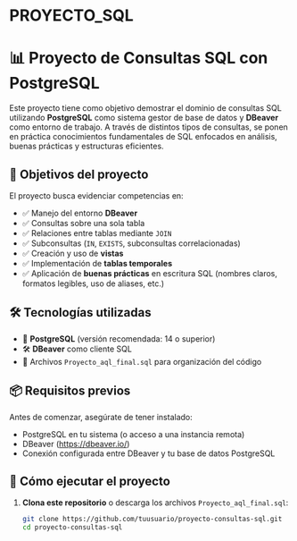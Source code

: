 # PROYECTO_SQL

# 📊 Proyecto de Consultas SQL con PostgreSQL

Este proyecto tiene como objetivo demostrar el dominio de consultas SQL utilizando **PostgreSQL** como sistema gestor de base de datos y **DBeaver** como entorno de trabajo. A través de distintos tipos de consultas, se ponen en práctica conocimientos fundamentales de SQL enfocados en análisis, buenas prácticas y estructuras eficientes.

## 🎯 Objetivos del proyecto

El proyecto busca evidenciar competencias en:

- ✅ Manejo del entorno **DBeaver**
- ✅ Consultas sobre una sola tabla
- ✅ Relaciones entre tablas mediante `JOIN`
- ✅ Subconsultas (`IN`, `EXISTS`, subconsultas correlacionadas)
- ✅ Creación y uso de **vistas**
- ✅ Implementación de **tablas temporales**
- ✅ Aplicación de **buenas prácticas** en escritura SQL (nombres claros, formatos legibles, uso de aliases, etc.)

## 🛠 Tecnologías utilizadas

- 💾 **PostgreSQL** (versión recomendada: 14 o superior)
- 🛠️ **DBeaver** como cliente SQL
- 📄 Archivos `Proyecto_aql_final.sql` para organización del código

## 📦 Requisitos previos

Antes de comenzar, asegúrate de tener instalado:

- PostgreSQL en tu sistema (o acceso a una instancia remota)
- DBeaver (https://dbeaver.io/)
- Conexión configurada entre DBeaver y tu base de datos PostgreSQL

## 🚀 Cómo ejecutar el proyecto

1. **Clona este repositorio** o descarga los archivos `Proyecto_aql_final.sql`:
   ```bash
   git clone https://github.com/tuusuario/proyecto-consultas-sql.git
   cd proyecto-consultas-sql
